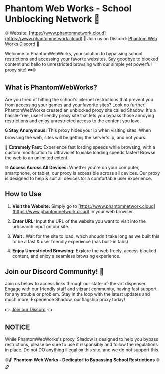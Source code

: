 # **Phantom Web Works - School Unblocking Network** 🚀

🌐 Website: [https://www.phantomnetwork.cloud](https://www.phantomnetwork.cloud)
📣 Join us on Discord: [Phantom Web Works Discord](https://discord.gg/p9h3dTHAMA) 🎉

Welcome to PhantomWebWorks, your solution to bypassing school restrictions and accessing your favorite websites. Say goodbye to blocked content and hello to unrestricted browsing with our simple yet powerful proxy site! 🕶️🌐

## What is PhantomWebWorks?

Are you tired of hitting the school's internet restrictions that prevent you from accessing your games and your favorite sites? Look no further! PhantomWebWorks created an unblocked proxy site called Shadow. It's a hassle-free, user-friendly proxy site that lets you bypass those annoying restrictions and enjoy unrestricted access to the content you love.

🔒 **Stay Anonymous:** This proxy hides your ip when visiting sites. When browsing the web, sites will be getting the server's ip, and not yours. 

🚀 **Extremely Fast:** Experience fast loading speeds while browsing, with a custom modification to Ultraviolet to make loading speeds faster! Browse the web to an unlimited extent.

🌐 **Access Across All Devices:** Whether you're on your computer, smartphone, or tablet, our proxy is accessible across all devices. Our proxy is designed to help & suit all devices for a comfortable user experience.

## How to Use

1. **Visit the Website:** Simply go to [https://www.phantomnetwork.cloud](https://www.phantomnetwork.cloud) in your web browser.

2. **Enter URL:** Input the URL of the website you want to visit into the url/search input on our site.

3. **Wait :** Wait for the site to load, which shoudn't take long as we built this to be a fast & user friendly experience (has built-in tabs)
4. **Enjoy Unrestricted Browsing:** Explore the web freely, access blocked content, and enjoy a seamless browsing experience.

## Join our Discord Community! 🎉

Join us below to access links through our state-of-the-art dispenser. Engage with our friendly staff and vibrant community, having fast support for any trouble or problem. Stay in the loop with the latest updates and much more. Experience Shadow, our flagship proxy today!

👉 [Join our Discord](https://discord.gg/p9h3dTHAMA) 👈

## NOTICE

While PhantomWebWorks's proxy, Shadow is designed to help you bypass restrictions, please be sure to use it responsibly and follow the regulations in place. Do not DO anything illegal on this site, and we do not support this.

🌐🔓 **Phantom Web Works - Dedicated to Bypassing School Restrictions** 🌐🔓
